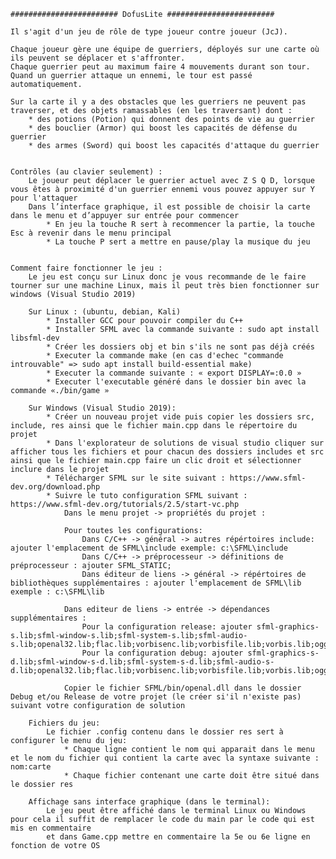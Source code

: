 	######################## DofusLite ########################

	Il s'agit d'un jeu de rôle de type joueur contre joueur (JcJ).

	Chaque joueur gère une équipe de guerriers, déployés sur une carte où ils peuvent se déplacer et s'affronter.
	Chaque guerrier peut au maximum faire 4 mouvements durant son tour.
	Quand un guerrier attaque un ennemi, le tour est passé automatiquement.

	Sur la carte il y a des obstacles que les guerriers ne peuvent pas traverser, et des objets ramassables (en les traversant) dont :
		* des potions (Potion) qui donnent des points de vie au guerrier 
		* des bouclier (Armor) qui boost les capacités de défense du guerrier 
		* des armes (Sword) qui boost les capacités d'attaque du guerrier 


	Contrôles (au clavier seulement) :
		Le joueur peut déplacer le guerrier actuel avec Z S Q D, lorsque vous êtes à proximité d'un guerrier ennemi vous pouvez appuyer sur Y pour l'attaquer
		Dans l’interface graphique, il est possible de choisir la carte dans le menu et d’appuyer sur entrée pour commencer
			* En jeu la touche R sert à recommencer la partie, la touche Esc à revenir dans le menu principal
			* La touche P sert a mettre en pause/play la musique du jeu


	Comment faire fonctionner le jeu :
		Le jeu est conçu sur Linux donc je vous recommande de le faire tourner sur une machine Linux, mais il peut très bien fonctionner sur windows (Visual Studio 2019)

		Sur Linux : (ubuntu, debian, Kali)
			* Installer GCC pour pouvoir compiler du C++
			* Installer SFML avec la commande suivante : sudo apt install libsfml-dev
			* Créer les dossiers obj et bin s'ils ne sont pas déjà créés
			* Executer la commande make (en cas d'echec "commande introuvable" => sudo apt install build-essential make)
			* Executer la commande suivante : « export DISPLAY=:0.0 »
			* Executer l'executable généré dans le dossier bin avec la commande «./bin/game »

		Sur Windows (Visual Studio 2019):
			* Créer un nouveau projet vide puis copier les dossiers src, include, res ainsi que le fichier main.cpp dans le répertoire du projet
			* Dans l'explorateur de solutions de visual studio cliquer sur afficher tous les fichiers et pour chacun des dossiers includes et src ainsi que le fichier main.cpp faire un clic droit et sélectionner inclure dans le projet
			* Télécharger SFML sur le site suivant : https://www.sfml-dev.org/download.php
			* Suivre le tuto configuration SFML suivant : https://www.sfml-dev.org/tutorials/2.5/start-vc.php
				Dans le menu projet -> propriétés du projet :

				Pour toutes les configurations:
					Dans C/C++ -> général -> autres répértoires include: ajouter l'emplacement de SFML\include exemple: c:\SFML\include
					Dans C/C++ -> préprocesseur -> définitions de préprocesseur : ajouter SFML_STATIC;
					Dans éditeur de liens -> général -> répértoires de bibliothèques supplémentaires : ajouter l'emplacement de SFML\lib exemple : c:\SFML\lib

				Dans editeur de liens -> entrée -> dépendances supplémentaires :
					Pour la configuration release: ajouter sfml-graphics-s.lib;sfml-window-s.lib;sfml-system-s.lib;sfml-audio-s.lib;openal32.lib;flac.lib;vorbisenc.lib;vorbisfile.lib;vorbis.lib;ogg.lib;winmm.lib;opengl32.lib;freetype.lib;gdi32.lib;
					Pour la configuration debug: ajouter sfml-graphics-s-d.lib;sfml-window-s-d.lib;sfml-system-s-d.lib;sfml-audio-s-d.lib;openal32.lib;flac.lib;vorbisenc.lib;vorbisfile.lib;vorbis.lib;ogg.lib;winmm.lib;opengl32.lib;freetype.lib;gdi32.lib;
					
				Copier le fichier SFML/bin/openal.dll dans le dossier Debug et/ou Release de votre projet (le créer si'il n'existe pas) suivant votre configuration de solution

		Fichiers du jeu:
			Le fichier .config contenu dans le dossier res sert à configurer le menu du jeu:
				* Chaque ligne contient le nom qui apparait dans le menu et le nom du fichier qui contient la carte avec la syntaxe suivante : nom:carte
				* Chaque fichier contenant une carte doit être situé dans le dossier res

		Affichage sans interface graphique (dans le terminal):
			Le jeu peut être affiché dans le terminal Linux ou Windows pour cela il suffit de remplacer le code du main par le code qui est mis en commentaire
			et dans Game.cpp mettre en commentaire la 5e ou 6e ligne en fonction de votre OS